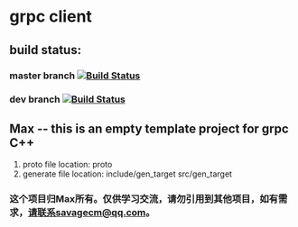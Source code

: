 # grpc client


## build status:    

### master branch [![Build Status](https://travis-ci.org/maxcong001/grpc_cmake_project_template.svg?branch=master)](https://travis-ci.org/maxcong001/grpc_cmake_project_template)

### dev branch [![Build Status](https://travis-ci.org/maxcong001/grpc_cmake_project_template.svg?branch=dev)](https://travis-ci.org/maxcong001/grpc_cmake_project_template)




## Max -- this is an empty template project for grpc C++    

1. proto file location: proto
2. generate file location: include/gen_target src/gen_target

### 这个项目归Max所有。仅供学习交流，请勿引用到其他项目，如有需求，请联系savagecm@qq.com。